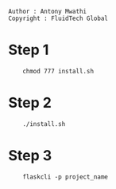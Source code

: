 `Author : Antony Mwathi` <br>
`Copyright : FluidTech Global`

# Step 1
```console
    chmod 777 install.sh
```

# Step 2
```console
    ./install.sh
```
# Step 3

```console
    flaskcli -p project_name
```
